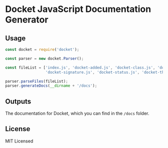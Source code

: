 # Docket JavaScript Documentation Generator

## Usage

```javascript
const docket = require('docket');

const parser = new docket.Parser();

const fileList = ['index.js', 'docket-added.js', 'docket-class.js', 'docket-module.js', 'docket-param.js', 'docket-returns.js', 
                  'docket-signature.js', 'docket-status.js', 'docket-throws.js', 'docket-updated.js', 'parser.js'];

parser.parseFiles(fileList);
parser.generateDocs(__dirname + '/docs');
```

## Outputs

The documentation for Docket, which you can find in the `/docs` folder.

## License

MIT Licensed
